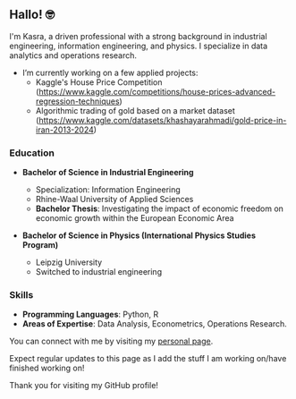 ## Hallo! 🤓

I'm Kasra, a driven professional with a strong background in industrial engineering, information engineering, and physics. I specialize in data analytics and operations research.

- I’m currently working on a few applied projects:
  - Kaggle's House Price Competition (https://www.kaggle.com/competitions/house-prices-advanced-regression-techniques)
  - Algorithmic trading of gold based on a market dataset (https://www.kaggle.com/datasets/khashayarahmadi/gold-price-in-iran-2013-2024)


### Education

- **Bachelor of Science in Industrial Engineering**
  - Specialization: Information Engineering
  - Rhine-Waal University of Applied Sciences
  - **Bachelor Thesis**: Investigating the impact of economic freedom on economic growth within the European Economic Area

- **Bachelor of Science in Physics (International Physics Studies Program)**
  - Leipzig University
  - Switched to industrial engineering


### Skills

- **Programming Languages**: Python, R
- **Areas of Expertise**: Data Analysis, Econometrics, Operations Research.

You can connect with me by visiting my [personal page](https://cosroe.github.io/).

Expect regular updates to this page as I add the stuff I am working on/have finished working on!

Thank you for visiting my GitHub profile!
